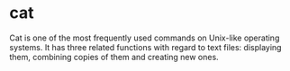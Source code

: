 # cat
Cat is one of the most frequently used commands on Unix-like operating systems. It has three related functions with regard to text files: displaying them, combining copies of them and creating new ones.
